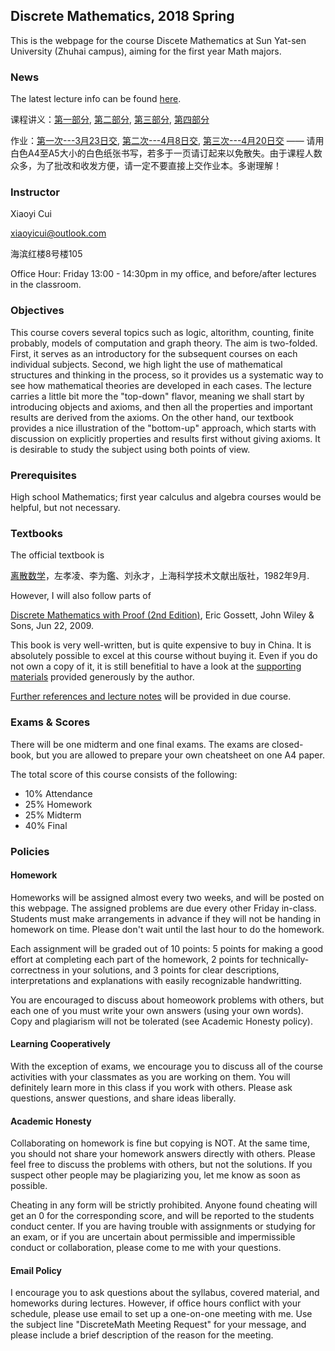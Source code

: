  
## Discrete Mathematics, 2018 Spring

This is the webpage for the course Discete Mathematics at Sun Yat-sen University (Zhuhai campus), aiming for the first year Math majors.

### News

The latest lecture info can be found [here](/lecture.md).

课程讲义：[第一部分](/Lecture_Notes.pdf), [第二部分](/Lecture_Notes_1.pdf), [第三部分](/Lecture_Notes_2.pdf), [第四部分](/Lecture_Notes_3.pdf)

作业：[第一次---3月23日交](/homework_set_1.pdf), [第二次---4月8日交](/homework_set_2.pdf), [第三次---4月20日交](/homework_set_3.pdf) —— 请用白色A4至A5大小的白色纸张书写，若多于一页请订起来以免散失。由于课程人数众多，为了批改和收发方便，请一定不要直接上交作业本。多谢理解！

### Instructor

Xiaoyi Cui

xiaoyicui@outlook.com

海滨红楼8号楼105

Office Hour: Friday 13:00 - 14:30pm in my office, and before/after lectures in the classroom.

### Objectives

This course covers several topics such as logic, altorithm, counting, finite probably, models of computation and graph theory. The aim is two-folded. First, it serves as an introductory for the subsequent courses on each individual subjects. Second, we high light the use of mathematical structures and thinking in the process, so it provides us a systematic way to see how mathematical theories are developed in each cases. The lecture carries a little bit more the "top-down" flavor, meaning we shall start by introducing objects and axioms, and then all the properties and important results are derived from the axioms. On the other hand, our textbook provides a nice illustration of the "bottom-up" approach, which starts with discussion on explicitly properties and results first without giving axioms. It is desirable to study the subject using both points of view.

### Prerequisites

High school Mathematics; first year calculus and algebra courses would be helpful, but not necessary.

### Textbooks

The official textbook is 

[离散数学](https://www.amazon.cn/dp/B00114CIWC)，左孝凌、李为鑑、刘永才，上海科学技术文献出版社，1982年9月.

However, I will also follow parts of

[Discrete Mathematics with Proof (2nd Edition)](https://www.amazon.cn/dp/0470457937/), Eric Gossett, John Wiley & Sons, Jun 22, 2009.

This book is very well-written, but is quite expensive to buy in China. It is absolutely possible to excel at this course without buying it. Even if you do not own a copy of it, it is still benefitial to have a look at the [supporting materials](http://www.mathcs.bethel.edu/~gossett/DiscreteMathWithProof/) provided generously by the author.

[Further references and lecture notes](/lecture.md) will be provided in due course.

### Exams & Scores

There will be one midterm and one final exams. The exams are closed-book, but you are allowed to prepare your own cheatsheet on one A4 paper.

The total score of this course consists of the following:
+ 10% Attendance
+ 25% Homework
+ 25% Midterm
+ 40% Final

### Policies

#### Homework

Homeworks will be assigned almost every two weeks, and will be posted on this webpage. The assigned problems are due every other Friday in-class. Students must make arrangements in advance if they will not be handing in homework on time. Please don't wait until the last hour to do the homework.

Each assignment will be graded out of 10 points: 5 points for making a good effort at completing each part of the homework, 2 points for technically-correctness in your solutions, and 3 points for clear descriptions, interpretations and explanations with easily recognizable handwritting.

You are encouraged to discuss about homeowork problems with others, but each one of you must write your own answers (using your own words). Copy and plagiarism will not be tolerated (see Academic Honesty policy).

#### Learning Cooperatively

With the exception of exams, we encourage you to discuss all of the course activities with your classmates as you are working on them. You will definitely learn more in this class if you work with others. Please ask questions, answer questions, and share ideas liberally.

#### Academic Honesty

Collaborating on homework is fine but copying is NOT. At the same time, you should not share your homework answers directly with others. Please feel free to discuss the problems with others, but not the solutions. If you suspect other people may be plagiarizing you, let me know as soon as possible. 

Cheating in any form will be strictly prohibited. Anyone found cheating will get an 0 for the corresponding score, and will be reported to the students conduct center. If you are having trouble with assignments or studying for an exam, or if you are uncertain about permissible and impermissible conduct or collaboration, please come to me with your questions.

#### Email Policy

I encourage you to ask questions about the syllabus, covered material, and homeworks during lectures. However, if office hours conflict with your schedule, please use email to set up a one-on-one meeting with me. Use the subject line "DiscreteMath Meeting Request" for your message, and please include a brief description of the reason for the meeting.
